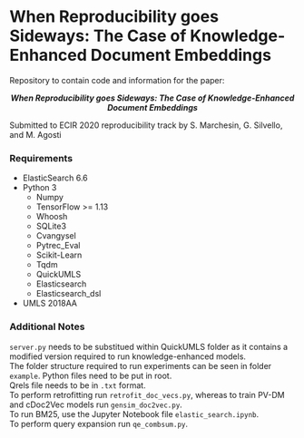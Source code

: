 # When Reproducibility goes Sideways: The Case of Knowledge-Enhanced Document Embeddings

Repository to contain code and information for the paper: 
<p align="center">
<b><i>When Reproducibility goes Sideways: The Case of Knowledge-Enhanced Document Embeddings</i></b>
 </p>
Submitted to ECIR 2020 reproducibility track by S. Marchesin, G. Silvello, and M. Agosti

### Requirements

- ElasticSearch 6.6
- Python 3
  - Numpy
  - TensorFlow >= 1.13
  - Whoosh
  - SQLite3
  - Cvangysel
  - Pytrec_Eval
  - Scikit-Learn
  - Tqdm
  - QuickUMLS
  - Elasticsearch
  - Elasticsearch_dsl
- UMLS 2018AA

### Additional Notes
``server.py`` needs to be substitued within QuickUMLS folder as it contains a modified version required to run knowledge-enhanced models.  
The folder structure required to run experiments can be seen in folder ``example``. Python files need to be put in root.  
Qrels file needs to be in ``.txt`` format.  
To perform retrofitting run ``retrofit_doc_vecs.py``, whereas to train PV-DM and cDoc2Vec models run ``gensim_doc2vec.py``.  
To run BM25, use the Jupyter Notebook file ``elastic_search.ipynb``.  
To perform query expansion run ``qe_combsum.py``.
